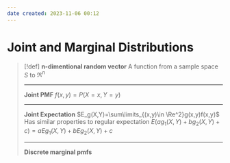 ```yaml
---
date created: 2023-11-06 00:12
---
```


# Joint and Marginal Distributions

> [!def]
> **n-dimentional random vector**
> A function from a sample space $S$ to $\Re^n$
> 
> ---
> **Joint PMF**
> $f(x,y)=P(X=x,Y=y)$
> 
> ---
> **Joint Expectation**
> $E_g(X,Y)=\sum\limits_{(x,y)\in \Re^2}g(x,y)f(x,y)$
> Has similar properties to regular expectation
> $E(ag_1(X,Y)+bg_2(X,Y)+c)=aEg_1(X,Y)+bEg_2(X,Y)+c$
> 
> ---
> **Discrete marginal pmfs**
> 

